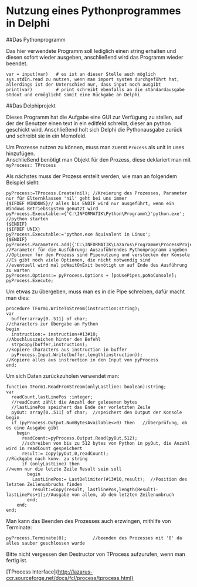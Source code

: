 # Nutzung eines Pythonprogrammes in Delphi

##Das Pythonprogramm

Das hier verwendete Programm soll lediglich einen string erhalten und diesen sofort wieder ausgeben, anschließend wird das Programm wieder beendet.

```  
var = input(var)   # es ist an dieser Stelle auch möglich sys.stdIn.read zu nutzen, wenn man import system durchgeführt hat, allerdings ist der Unterschied nur, dass input noch ausgibt
print(var)         # print schreibt ebenfalls an die standardausgabe stdout und ermöglicht somit eine Rückgabe an Delphi
```

##Das Delphiprojekt

Dieses Programm hat die Aufgabe eine GUI zur Verfügung zu stellen, auf der der Benutzer einen text in ein editfeld schreibt, dieser an python geschickt wird. Anschließend holt sich Delphi die Pythonausgabe zurück und schreibt sie in ein Memofeld.

Um Prozesse nutzen zu können, muss man zuerst `Process` als unit in uses hinzufügen.  
Anschließend benötigt man Objekt für den Prozess, diese deklariert man mit  
`myProcess: TProcess`

Als nächstes muss der Prozess erstellt werden, wie man an folgendem Beispiel sieht:

```  
pyProcess:=TProcess.Create(nil); //Kreierung des Prozesses, Parameter nur für Elternklassen 'nil' geht bei uns immer  
{$IFDEF WINDOWS}// alles bis ENDIF wird nur ausgeführt, wenn ein Windows Betriebssystem genutzt wird  
pyProcess.Executable:={'C:\INFORMATIK\Python\Programm\}'python.exe';  //python starten   
{$ENDIF}  
{$IFDEF UNIX}  
pyProcess.Executable:='python.exe äquivalent in Linux';  
{$ENDIF}  
pyProcess.Parameters.add({'C:\INFORMATIK\Lazarus\Programme\ProcessProject\}'pythonAusAnfueger.py');  
//Parameter für die Ausführung: Auszuführendes Pythonprogramm angeben  
//Optionen für den Prozess sind Pipenutzung und verstecken der Konsole  
//Es gibt noch viele Optionen, die nicht notwendig sind  
//eventuell wird mal poWaitOnExit benötigt um auf Ende des Ausführung zu warten  
pyProcess.Options:= pyProcess.Options + [poUsePipes,poNoConsole];  
pyProcess.Execute;  
```

Um etwas zu übergeben, muss man es in die Pipe schreiben, dafür macht man dies:

```  
procedure TForm1.WriteToStream(instruction:string);  
var  
  buffer:array[0..511] of char;                                //characters zur Übergabe an Python  
begin  
  instruction:= instruction+#13#10;                            //Abschlusszeichen hinter den Befehl  
  strpcopy(buffer,instruction);                                //kopiere characters aus instruction in buffer  
  pyProcess.Input.Write(buffer,length(instruction));           //Kopiere alles aus instruction in den Input von pyProcess  
end;  
```

Um sich Daten zurückzuholen verwendet man:

```  
function TForm1.ReadFromStream(onlyLastline: boolean):string;  
var  
  readCount,lastLinePos :integer;  
  //readCount zählt die Anzahl der gelesenen bytes  
  //lastLinePos speichert das Ende der vorletzten Zeile  
  pyOut: array[0..511] of char;  //speichert den Output der Konsole  
begin  
  if (pyProcess.Output.NumBytesAvailable<>0) then   //Überprüfung, ob es eine Ausgabe gibt  
    begin  
      readCount:=pyProcess.Output.Read(pyOut,512);  
      //schreiben von bis zu 512 bytes von Python in pyOut, die Anzahl wird in readCount gespeichert  
      result:= Copy(pyOut,0,readCount);                            //Rückgabe nach konv. zu string  
      if (onlyLastLine) then                                       //wenn nur die letzte Zeile Result sein soll  
        begin  
          LastLinePos:= LastDelimiter(#13#10,result);  //Position des letzten Zeilenumbruchs finden  
          result:=Copy(result, lastlinePos,length(Result)-lastLinePos+1);//Ausgabe von allem, ab dem letzten Zeilenumbruch  
        end;  
    end;  
end;  
```

Man kann das Beenden des Prozesses auch erzwingen, mithlife von Terminate:  
```  
pyProcess.Terminate(0);          //beenden des Prozesses mit '0' da alles sauber geschlossen wurde  
```  

Bitte nicht vergessen den Destructor von TProcess aufzurufen, wenn man fertig ist.

[TProcess Interface]{http://lazarus-ccr.sourceforge.net/docs/fcl/process/tprocess.html}